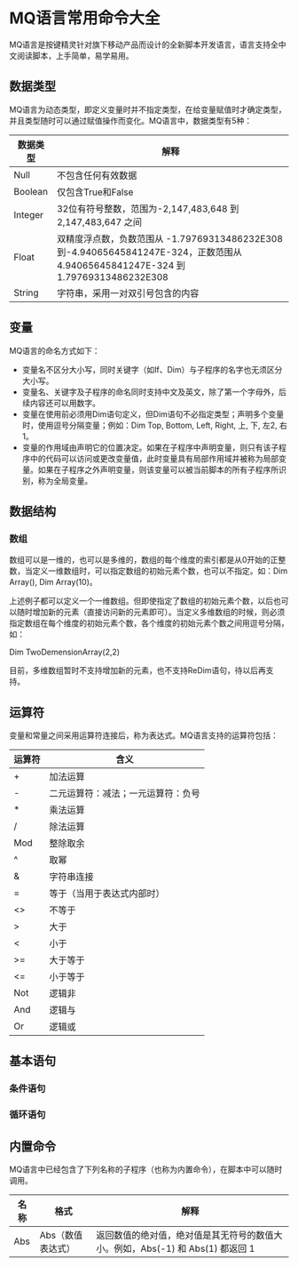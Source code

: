 # MQ语言常用命令大全

MQ语言是按键精灵针对旗下移动产品而设计的全新脚本开发语言，语言支持全中文阅读脚本，上手简单，易学易用。

## 数据类型
MQ语言为动态类型，即定义变量时并不指定类型，在给变量赋值时才确定类型，并且类型随时可以通过赋值操作而变化。MQ语言中，数据类型有5种：

数据类型 | 解释
---|---
Null | 不包含任何有效数据
Boolean | 仅包含True和False
Integer	| 32位有符号整数，范围为-2,147,483,648 到 2,147,483,647 之间
Float | 双精度浮点数，负数范围从 -1.79769313486232E308 到-4.94065645841247E-324，正数范围从 4.94065645841247E-324 到1.79769313486232E308
String | 字符串，采用一对双引号包含的内容

## 变量
MQ语言的命名方式如下：
* 变量名不区分大小写，同时关键字（如If、Dim）与子程序的名字也无须区分大小写。
* 变量名、关键字及子程序的命名同时支持中文及英文，除了第一个字母外，后续内容还可以用数字。
* 变量在使用前必须用Dim语句定义，但Dim语句不必指定类型；声明多个变量时，使用逗号分隔变量；例如：Dim Top, Bottom, Left, Right, 上, 下, 左2, 右1。
* 变量的作用域由声明它的位置决定。如果在子程序中声明变量，则只有该子程序中的代码可以访问或更改变量值，此时变量具有局部作用域并被称为局部变量。如果在子程序之外声明变量，则该变量可以被当前脚本的所有子程序所识别，称为全局变量。

## 数据结构
### 数组
数组可以是一维的，也可以是多维的，数组的每个维度的索引都是从0开始的正整数，当定义一维数组时，可以指定数组的初始元素个数，也可以不指定。如：Dim Array(), Dim Array(10)。

上述例子都可以定义一个一维数组。但即使指定了数组的初始元素个数，以后也可以随时增加新的元素（直接访问新的元素即可）。当定义多维数组的时候，则必须指定数组在每个维度的初始元素个数，各个维度的初始元素个数之间用逗号分隔，如：

Dim TwoDemensionArray(2,2)

目前，多维数组暂时不支持增加新的元素，也不支持ReDim语句，待以后再支持。

## 运算符
变量和常量之间采用运算符连接后，称为表达式。MQ语言支持的运算符包括：

运算符 | 含义
---|---
+ | 加法运算
- | 二元运算符：减法；一元运算符：负号
* | 乘法运算
/ | 除法运算
Mod | 整除取余
^ | 取幂
& | 字符串连接
= | 等于（当用于表达式内部时）
<> | 不等于
> | 大于
< | 小于
>= | 大于等于
<= | 小于等于
Not | 逻辑非
And | 逻辑与
Or | 逻辑或

## 基本语句
### 条件语句

### 循环语句

## 内置命令
MQ语言中已经包含了下列名称的子程序（也称为内置命令），在脚本中可以随时调用。

名称 | 格式 | 解释
---|---|---
Abs | Abs（数值表达式） | 返回数值的绝对值，绝对值是其无符号的数值大小。例如，Abs(-1) 和 Abs(1) 都返回 1

